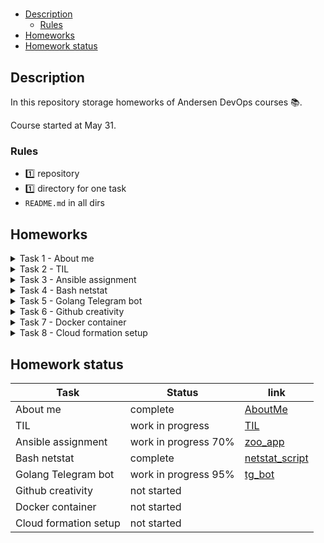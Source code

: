#

- [Description](#description)
  - [Rules](#rules)
- [Homeworks](#homeworks)
- [Homework status](#homework-status)

## Description

In this repository storage homeworks of Andersen DevOps courses 📚.

Course started at May 31.

### Rules

- 1️⃣ repository
- 1️⃣ directory for one task
- ```README.md``` in all dirs

## Homeworks

<details>
<summary> Task 1 - About me</summary>
Write information about myself in ```README.md```
</details>

<details>
<summary> Task 2 - TIL</summary>
Small student blog. TIL - Today i'm learn!
</details>

<details>
<summary> Task 3 - Ansible assignment</summary>

```markdown
# Ansible assignment
## Create and deploy your own service
### The development stage:
For the true enterprise grade system we will need Python3, Flask and emoji support. Why on Earth would we create stuff that does not support emoji?!

* the service listens at least on port 80 (443 as an option)
* the service accepts GET and POST methods
* the service should receive `JSON` object and return strings in the following manner:
 \```sh
curl -XPOST -d'{"animal":"cow", "sound":"moooo", "count": 3}' http://myvm.localhost/
cow says moooo
cow says moooo
cow says moooo
Made with ❤️ by %your_name
curl -XPOST -d'{"animal":"elephant", "sound":"whoooaaa", "count": 5}' http://myvm.localhost/
elephant says whoooaaa
elephant says whoooaaa
elephant says whoooaaa
elephant says whoooaaa
elephant says whoooaaa
Made with ❤️ by %your_name
 \```
* bonus points for being creative when serving `/`

### Hints
* [installing flask](https://flask.palletsprojects.com/en/1.1.x/installation/#installation)
* [become a developer](https://flask.palletsprojects.com/en/1.1.x/quickstart/)
* [or whatch some videos](https://www.youtube.com/watch?v=Tv6qXtc4Whs)
* [dealing with payloads](https://www.digitalocean.com/community/tutorials/processing-incoming-request-data-in-flask)
* [Flask documentation](https://flask.palletsprojects.com/en/1.1.x/api/#flask.Request.get_json)
* [The database](https://emojipedia.org/nature/)
* 🐘 🐮 🦒
* what would you expect to see when visiting a random unknown website?

### The operating stage:
* create an ansible playbook that deploys the service to the VM
* make sure all the components you need are installed and all the directories for the app are present
* configure systemd so that the application starts after reboot
* secure the VM so that our product is not stolen: allow connections only to the ports 22,80,443. Disable root login. Disable all authentication methods except 'public keys'.
* bonus points for SSL/HTTPS support with self-signed certificates
* bonus points for using ansible vault

### Requirements
* Debian 10
* VirtualBox VM
```

</details>

<details>
<summary> Task 4 - Bash netstat</summary>

```sh
sudo netstat -tunapl | awk '/firefox/ {print $5}' | cut -d: -f1 | sort | uniq -c | sort | tail -n5 | grep -oP '(\d+\.){3}\d+' | while read IP ; do whois $IP | awk -F':' '/^Organization/ {print $2}' ; done
```

- Rework command to script
- Create ```README.md```
- Script can input PID or process name
- Count of lineout can be changed by user
- Feature to search other connections
- Simple and understandable errors output
- Have not depency of root rights, just warnings
- ⭐ Count connections to organization
- ⭐ Have another information from whois
- ⭐ Work with ss and use other utilites

</details>

<details>
<summary> Task 5 - Golang Telegram bot</summary>

- Worked Telegram bot
- Writen on Golang
- Use 3 commands:
  - ```/git``` - Get link on your github repository
  - ```/tasks``` - Get your task list
  - ```/task#``` - Get link on task {#}

</details>

<details>
<summary> Task 6 - Github creativity</summary>

```markdown
## Unleash your creativity with GitHub
* write a script that checks if there are open pull requests for a repository. An url like "https://github.com/$user/$repo" will be passed to the script
* print the list of the most productive contributors (authors of more than 1 open PR)
* print the number of PRs each contributor has created with the labels
* implement your own feature that you find the most attractive: anything from sorting to comment count or even fancy output format
* ask your chat mate to review your code and create a meaningful pull request
* do the same for her xD
* merge your fellow PR! We will see the repo history

### Hints
* [Have a look here](https://github.com/trending)
* read about GitHub API
* make use of curl and jq
```

</details>

<details>
<summary> Task 7 - Docker container </summary>

Build docker container for application from Task 1

- this time needs to listen port 8080, HTTP only
- light image size
- ⭐ use minimal possible setup

</details>

<details>

<summary> Task 8 - Cloud formation setup </summary>

- Write AWS CloudFormation template for diagram
  
![AWS diagram](https://imgur.com/n9zAcHn.png)

</details>

## Homework status

| Task                  | Status                  | link                              |
|-----------------------|-------------------------|-----------------------------------|
| About me              | complete                | [AboutMe](AboutMe/)               |
| TIL                   | work in progress        | [TIL](TIL/)                       |
| Ansible assignment    | work in progress    70% | [zoo_app](ansible_assigment/)     |
| Bash netstat          | complete                | [netstat_script](netstat_script/) |
| Golang Telegram bot   | work in progress  95%   | [tg_bot](tg_bot/)                 |
| Github creativity     | not started             |                                   |
| Docker container      | not started             |                                   |
| Cloud formation setup | not started             |                                   |
